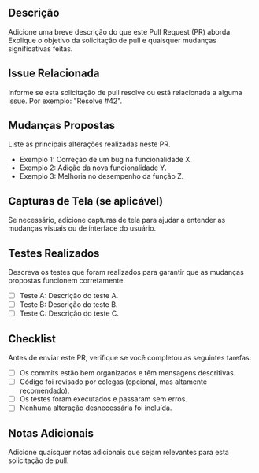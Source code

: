 ## Descrição

Adicione uma breve descrição do que este Pull Request (PR) aborda. Explique o objetivo da solicitação de pull e quaisquer mudanças significativas feitas.

## Issue Relacionada

Informe se esta solicitação de pull resolve ou está relacionada a alguma issue. Por exemplo: "Resolve #42".

## Mudanças Propostas

Liste as principais alterações realizadas neste PR.

- Exemplo 1: Correção de um bug na funcionalidade X.
- Exemplo 2: Adição da nova funcionalidade Y.
- Exemplo 3: Melhoria no desempenho da função Z.

## Capturas de Tela (se aplicável)

Se necessário, adicione capturas de tela para ajudar a entender as mudanças visuais ou de interface do usuário.

## Testes Realizados

Descreva os testes que foram realizados para garantir que as mudanças propostas funcionem corretamente.

- [ ] Teste A: Descrição do teste A.
- [ ] Teste B: Descrição do teste B.
- [ ] Teste C: Descrição do teste C.

## Checklist

Antes de enviar este PR, verifique se você completou as seguintes tarefas:

- [ ] Os commits estão bem organizados e têm mensagens descritivas.
- [ ] Código foi revisado por colegas (opcional, mas altamente recomendado).
- [ ] Os testes foram executados e passaram sem erros.
- [ ] Nenhuma alteração desnecessária foi incluída.

## Notas Adicionais

Adicione quaisquer notas adicionais que sejam relevantes para esta solicitação de pull.


